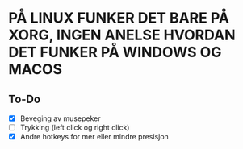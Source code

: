 # PÅ LINUX FUNKER DET BARE PÅ XORG, INGEN ANELSE HVORDAN DET FUNKER PÅ WINDOWS OG MACOS

## To-Do
- [x] Beveging av musepeker
- [ ] Trykking (left click og right click)
- [x] Andre hotkeys for mer eller mindre presisjon
